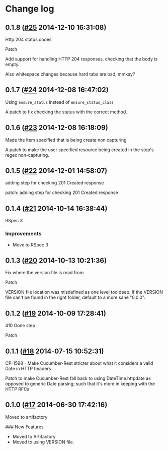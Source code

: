 # Change log

## 0.1.8 ([#25](https://git.mobcastdev.com/TEST/cucumber-rest/pull/25) 2014-12-10 16:31:08)

Http 204 status codes

Patch

Add support for handling HTTP 204 responses, checking that the body is empty.

Also whitespace changes because hard tabs are bad, mmkay?

## 0.1.7 ([#24](https://git.mobcastdev.com/TEST/cucumber-rest/pull/24) 2014-12-08 16:47:02)

Using `ensure_status` instead of `ensure_status_class`

A patch to fix checking the status with the correct method.

## 0.1.6 ([#23](https://git.mobcastdev.com/TEST/cucumber-rest/pull/23) 2014-12-08 16:18:09)

Made the item specified that is being create non capturing

A patch to make the user specified resource being created in the step's regex non-capturing.

## 0.1.5 ([#22](https://git.mobcastdev.com/TEST/cucumber-rest/pull/22) 2014-12-01 14:58:07)

adding step for checking 201 Created response

patch: adding step for checking 201 Created response

## 0.1.4 ([#21](https://git.mobcastdev.com/TEST/cucumber-rest/pull/21) 2014-10-14 16:38:44)

RSpec 3

### Improvements

- Move to RSpec 3

## 0.1.3 ([#20](https://git.mobcastdev.com/TEST/cucumber-rest/pull/20) 2014-10-13 10:21:36)

Fix where the version file is read from

Patch

VERSION file location was misdefined as one level too deep. If the VERSION file can't be found in the right folder, default to a more sane "0.0.0".

## 0.1.2 ([#19](https://git.mobcastdev.com/TEST/cucumber-rest/pull/19) 2014-10-09 17:28:41)

410 Gone step

Patch

## 0.1.1 ([#18](https://git.mobcastdev.com/TEST/cucumber-rest/pull/18) 2014-07-15 10:52:31)

CP-1598 - Make Cucumber-Rest stricter about what it considers a valid Date in HTTP headers

Patch to make Cucumber-Rest fall back to using DateTime.httpdate as opposed to generic Date parsing; such that it's more in keeping with the HTTP RFCs

## 0.1.0 ([#17](https://git.mobcastdev.com/TEST/cucumber-rest/pull/17) 2014-06-30 17:42:16)

Moved to artifactory

### New Features

- Moved to Artifactory
- Moved to using VERSION file.

